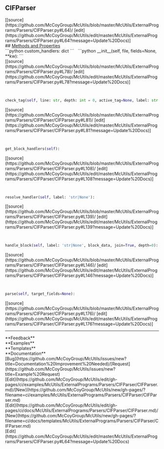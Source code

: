 ## <a id="McUtils.ExternalPrograms.Parsers.CIFParser.CIFParser">CIFParser</a> 

<div class="docs-source-link" markdown="1">
[[source](https://github.com/McCoyGroup/McUtils/blob/master/McUtils/ExternalPrograms/Parsers/CIFParser.py#L64)/
[edit](https://github.com/McCoyGroup/McUtils/edit/master/McUtils/ExternalPrograms/Parsers/CIFParser.py#L64?message=Update%20Docs)]
</div>









<div class="collapsible-section">
 <div class="collapsible-section collapsible-section-header" markdown="1">
## <a class="collapse-link" data-toggle="collapse" href="#methods" markdown="1"> Methods and Properties</a> <a class="float-right" data-toggle="collapse" href="#methods"><i class="fa fa-chevron-down"></i></a>
 </div>
 <div class="collapsible-section collapsible-section-body collapse show" id="methods" markdown="1">
 ```python
custom_handlers: dict
```
<a id="McUtils.ExternalPrograms.Parsers.CIFParser.CIFParser.__init__" class="docs-object-method">&nbsp;</a> 
```python
__init__(self, file, fields=None, **kw): 
```
<div class="docs-source-link" markdown="1">
[[source](https://github.com/McCoyGroup/McUtils/blob/master/McUtils/ExternalPrograms/Parsers/CIFParser.py#L78)/
[edit](https://github.com/McCoyGroup/McUtils/edit/master/McUtils/ExternalPrograms/Parsers/CIFParser.py#L78?message=Update%20Docs)]
</div>


<a id="McUtils.ExternalPrograms.Parsers.CIFParser.CIFParser.check_tag" class="docs-object-method">&nbsp;</a> 
```python
check_tag(self, line: str, depth: int = 0, active_tag=None, label: str = None, history: list[str] = None): 
```
<div class="docs-source-link" markdown="1">
[[source](https://github.com/McCoyGroup/McUtils/blob/master/McUtils/ExternalPrograms/Parsers/CIFParser/CIFParser.py#L81)/
[edit](https://github.com/McCoyGroup/McUtils/edit/master/McUtils/ExternalPrograms/Parsers/CIFParser/CIFParser.py#L81?message=Update%20Docs)]
</div>


<a id="McUtils.ExternalPrograms.Parsers.CIFParser.CIFParser.get_block_handlers" class="docs-object-method">&nbsp;</a> 
```python
get_block_handlers(self): 
```
<div class="docs-source-link" markdown="1">
[[source](https://github.com/McCoyGroup/McUtils/blob/master/McUtils/ExternalPrograms/Parsers/CIFParser/CIFParser.py#L108)/
[edit](https://github.com/McCoyGroup/McUtils/edit/master/McUtils/ExternalPrograms/Parsers/CIFParser/CIFParser.py#L108?message=Update%20Docs)]
</div>


<a id="McUtils.ExternalPrograms.Parsers.CIFParser.CIFParser.resolve_handler" class="docs-object-method">&nbsp;</a> 
```python
resolve_handler(self, label: 'str|None'): 
```
<div class="docs-source-link" markdown="1">
[[source](https://github.com/McCoyGroup/McUtils/blob/master/McUtils/ExternalPrograms/Parsers/CIFParser/CIFParser.py#L139)/
[edit](https://github.com/McCoyGroup/McUtils/edit/master/McUtils/ExternalPrograms/Parsers/CIFParser/CIFParser.py#L139?message=Update%20Docs)]
</div>


<a id="McUtils.ExternalPrograms.Parsers.CIFParser.CIFParser.handle_block" class="docs-object-method">&nbsp;</a> 
```python
handle_block(self, label: 'str|None', block_data, join=True, depth=0): 
```
<div class="docs-source-link" markdown="1">
[[source](https://github.com/McCoyGroup/McUtils/blob/master/McUtils/ExternalPrograms/Parsers/CIFParser/CIFParser.py#L146)/
[edit](https://github.com/McCoyGroup/McUtils/edit/master/McUtils/ExternalPrograms/Parsers/CIFParser/CIFParser.py#L146?message=Update%20Docs)]
</div>


<a id="McUtils.ExternalPrograms.Parsers.CIFParser.CIFParser.parse" class="docs-object-method">&nbsp;</a> 
```python
parse(self, target_fields=None): 
```
<div class="docs-source-link" markdown="1">
[[source](https://github.com/McCoyGroup/McUtils/blob/master/McUtils/ExternalPrograms/Parsers/CIFParser/CIFParser.py#L176)/
[edit](https://github.com/McCoyGroup/McUtils/edit/master/McUtils/ExternalPrograms/Parsers/CIFParser/CIFParser.py#L176?message=Update%20Docs)]
</div>
 </div>
</div>












---


<div markdown="1" class="text-secondary">
<div class="container">
  <div class="row">
   <div class="col" markdown="1">
**Feedback**   
</div>
   <div class="col" markdown="1">
**Examples**   
</div>
   <div class="col" markdown="1">
**Templates**   
</div>
   <div class="col" markdown="1">
**Documentation**   
</div>
   <div class="col" markdown="1">
   
</div>
   <div class="col" markdown="1">
   
</div>
   <div class="col" markdown="1">
   
</div>
</div>
  <div class="row">
   <div class="col" markdown="1">
[Bug](https://github.com/McCoyGroup/McUtils/issues/new?title=Documentation%20Improvement%20Needed)/[Request](https://github.com/McCoyGroup/McUtils/issues/new?title=Example%20Request)   
</div>
   <div class="col" markdown="1">
[Edit](https://github.com/McCoyGroup/McUtils/edit/gh-pages/ci/examples/McUtils/ExternalPrograms/Parsers/CIFParser/CIFParser.md)/[New](https://github.com/McCoyGroup/McUtils/new/gh-pages/?filename=ci/examples/McUtils/ExternalPrograms/Parsers/CIFParser/CIFParser.md)   
</div>
   <div class="col" markdown="1">
[Edit](https://github.com/McCoyGroup/McUtils/edit/gh-pages/ci/docs/McUtils/ExternalPrograms/Parsers/CIFParser/CIFParser.md)/[New](https://github.com/McCoyGroup/McUtils/new/gh-pages/?filename=ci/docs/templates/McUtils/ExternalPrograms/Parsers/CIFParser/CIFParser.md)   
</div>
   <div class="col" markdown="1">
[Edit](https://github.com/McCoyGroup/McUtils/edit/master/McUtils/ExternalPrograms/Parsers/CIFParser.py#L64?message=Update%20Docs)   
</div>
   <div class="col" markdown="1">
   
</div>
   <div class="col" markdown="1">
   
</div>
   <div class="col" markdown="1">
   
</div>
</div>
</div>
</div>